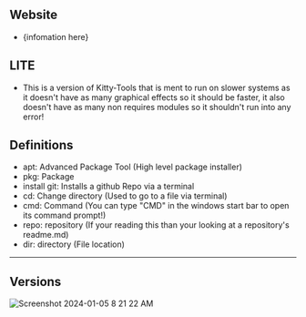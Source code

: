 <div align="left">

## Website
* {infomation here}

## LITE
* This is a version of Kitty-Tools that is ment to run on slower systems as it doesn't have as many graphical effects so it should be faster, it also doesn't have as many non requires modules so it shouldn't run into any error!

## Definitions
* apt: Advanced Package Tool (High level package installer)
* pkg: Package
* install git: Installs a github Repo via a terminal
* cd: Change directory (Used to go to a file via terminal)
* cmd: Command (You can type "CMD" in the windows start bar to open its command prompt!)
* repo: repository (If your reading this than your looking at a repository's readme.md)
* dir: directory (File location)

---

## Versions
![Screenshot 2024-01-05 8 21 22 AM](https://github.com/CPScript/Kitty-Tools/assets/83523587/ea8f7306-ee2e-4ca7-8dfb-767df8bfa8cc)

</div>
